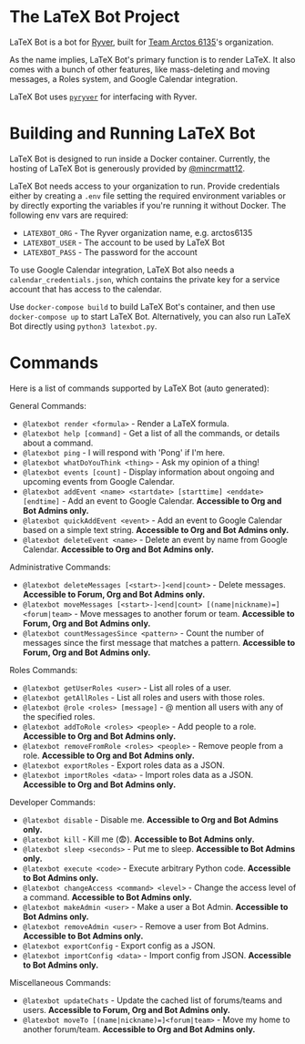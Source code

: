 # The LaTeX Bot Project

LaTeX Bot is a bot for [Ryver](https://ryver.com/), built for [Team Arctos 6135](https://www.arctos6135.com/)'s organization.

As the name implies, LaTeX Bot's primary function is to render LaTeX.
It also comes with a bunch of other features, like mass-deleting and moving messages, a Roles system, and Google Calendar integration. 

LaTeX Bot uses [`pyryver`](https://github.com/tylertian123/pyryver) for interfacing with Ryver.

# Building and Running LaTeX Bot

LaTeX Bot is designed to run inside a Docker container. Currently, the hosting of LaTeX Bot is generously provided by [@mincrmatt12](https://github.com/mincrmatt12). 

LaTeX Bot needs access to your organization to run. 
Provide credentials either by creating a `.env` file setting the required environment variables or by directly exporting the variables if you're running it without Docker.
The following env vars are required:
- `LATEXBOT_ORG` - The Ryver organization name, e.g. arctos6135
- `LATEXBOT_USER` - The account to be used by LaTeX Bot
- `LATEXBOT_PASS` - The password for the account

To use Google Calendar integration, LaTeX Bot also needs a `calendar_credentials.json`, which contains the private key for a service account that has access to the calendar.

Use `docker-compose build` to build LaTeX Bot's container, and then use `docker-compose up` to start LaTeX Bot. 
Alternatively, you can also run LaTeX Bot directly using `python3 latexbot.py`.

# Commands
Here is a list of commands supported by LaTeX Bot (auto generated):

General Commands:
  - `@latexbot render <formula>` - Render a LaTeX formula. 
  - `@latexbot help [command]` - Get a list of all the commands, or details about a command. 
  - `@latexbot ping` - I will respond with 'Pong' if I'm here. 
  - `@latexbot whatDoYouThink <thing>` - Ask my opinion of a thing! 
  - `@latexbot events [count]` - Display information about ongoing and upcoming events from Google Calendar. 
  - `@latexbot addEvent <name> <startdate> [starttime] <enddate> [endtime]` - Add an event to Google Calendar. **Accessible to Org and Bot Admins only.**
  - `@latexbot quickAddEvent <event>` - Add an event to Google Calendar based on a simple text string. **Accessible to Org and Bot Admins only.**
  - `@latexbot deleteEvent <name>` - Delete an event by name from Google Calendar. **Accessible to Org and Bot Admins only.**

Administrative Commands:
  - `@latexbot deleteMessages [<start>-]<end|count>` - Delete messages. **Accessible to Forum, Org and Bot Admins only.**
  - `@latexbot moveMessages [<start>-]<end|count> [(name|nickname)=]<forum|team>` - Move messages to another forum or team. **Accessible to Forum, Org and Bot Admins only.**
  - `@latexbot countMessagesSince <pattern>` - Count the number of messages since the first message that matches a pattern. **Accessible to Forum, Org and Bot Admins only.**

Roles Commands:
  - `@latexbot getUserRoles <user>` - List all roles of a user. 
  - `@latexbot getAllRoles` - List all roles and users with those roles. 
  - `@latexbot @role <roles> [message]` - @ mention all users with any of the specified roles. 
  - `@latexbot addToRole <roles> <people>` - Add people to a role. **Accessible to Org and Bot Admins only.**
  - `@latexbot removeFromRole <roles> <people>` - Remove people from a role. **Accessible to Org and Bot Admins only.**
  - `@latexbot exportRoles` - Export roles data as a JSON. 
  - `@latexbot importRoles <data>` - Import roles data as a JSON. **Accessible to Org and Bot Admins only.**

Developer Commands:
  - `@latexbot disable` - Disable me. **Accessible to Org and Bot Admins only.**
  - `@latexbot kill` - Kill me (:fearful:). **Accessible to Bot Admins only.**
  - `@latexbot sleep <seconds>` - Put me to sleep. **Accessible to Bot Admins only.**
  - `@latexbot execute <code>` - Execute arbitrary Python code. **Accessible to Bot Admins only.**
  - `@latexbot changeAccess <command> <level>` - Change the access level of a command. **Accessible to Bot Admins only.**
  - `@latexbot makeAdmin <user>` - Make a user a Bot Admin. **Accessible to Bot Admins only.**
  - `@latexbot removeAdmin <user>` - Remove a user from Bot Admins. **Accessible to Bot Admins only.**
  - `@latexbot exportConfig` - Export config as a JSON. 
  - `@latexbot importConfig <data>` - Import config from JSON. **Accessible to Bot Admins only.**

Miscellaneous Commands:
  - `@latexbot updateChats` - Update the cached list of forums/teams and users. **Accessible to Forum, Org and Bot Admins only.**
  - `@latexbot moveTo [(name|nickname)=]<forum|team>` - Move my home to another forum/team. **Accessible to Org and Bot Admins only.**


